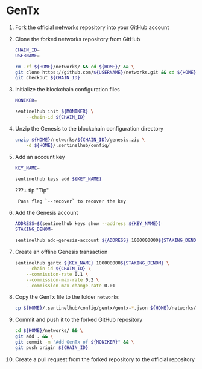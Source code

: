 # GenTx

1. Fork the official [networks](https://github.com/sentinel-official/networks "networks") repository into your GitHub account

2. Clone the forked networks repository from GitHub

    ``` sh
    CHAIN_ID=
    USERNAME=

    rm -rf ${HOME}/networks/ && cd ${HOME}/ && \
    git clone https://github.com/${USERNAME}/networks.git && cd ${HOME}/networks/ && \
    git checkout ${CHAIN_ID}
    ```

3. Initialize the blockchain configuration files

    ``` sh
    MONIKER=

    sentinelhub init ${MONIKER} \
        --chain-id ${CHAIN_ID}
    ```

4. Unzip the Genesis to the blockchain configuration directory

    ``` sh
    unzip ${HOME}/networks/${CHAIN_ID}/genesis.zip \
        -d ${HOME}/.sentinelhub/config/
    ```

5. Add an account key

    ``` sh
    KEY_NAME=

    sentinelhub keys add ${KEY_NAME}
    ```

    ???+ tip "Tip"

        Pass flag `--recover` to recover the key

6. Add the Genesis account

    ``` sh
    ADDRESS=$(sentinelhub keys show --address ${KEY_NAME})
    STAKING_DENOM=

    sentinelhub add-genesis-account ${ADDRESS} 1000000000${STAKING_DENOM}
    ```

7. Create an offline Genesis transaction

    ``` sh
    sentinelhub gentx ${KEY_NAME} 100000000${STAKING_DENOM} \
        --chain-id ${CHAIN_ID} \
        --commission-rate 0.1 \
        --commission-max-rate 0.2 \
        --commission-max-change-rate 0.01
    ```

8. Copy the GenTx file to the folder `networks`

    ``` sh
    cp ${HOME}/.sentinelhub/config/gentx/gentx-*.json ${HOME}/networks/${CHAIN_ID}/gentx/
    ```

9. Commit and push it to the forked GitHub repository

    ``` sh
    cd ${HOME}/networks/ && \
    git add . && \
    git commit -m "Add GenTx of ${MONIKER}" && \
    git push origin ${CHAIN_ID}
    ```

10. Create a pull request from the forked repository to the official repository
